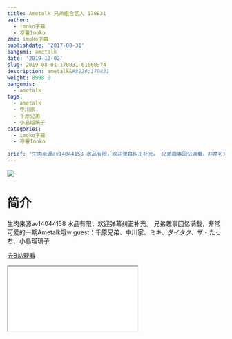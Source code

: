 ```yaml
---
title: Ametalk 兄弟组合艺人 170831
author:
  - imoko字幕
  - 凉薯Imoko
zmz: imoko字幕
publishdate: '2017-08-31'
bangumi: ametalk
date: '2019-10-02'
slug: 2019-08-01-170831-61660974
description: ametalk&#8226;170831
weight: 8998.0
bangumis:
  - ametalk
tags:
  - ametalk
  - 中川家
  - 千原兄弟
  - 小島瑠璃子
categories:
  - imoko字幕
  - 凉薯Imoko

brief: "生肉来源av14044158 水品有限，欢迎弹幕纠正补充。 兄弟趣事回忆满载，非常可爱的一期Ametalk哦w guest：千原兄弟、中川家、ミキ、ダイタク、ザ・たっち、小島瑠璃子"
---
```

![](https://raw.githubusercontent.com/tcgriffith/owaraisite/master/static/tmpimg/4066ed112b04fa03360306adab6ddeb6d958fbd1.jpg.480.jpg)
# 简介  
生肉来源av14044158
水品有限，欢迎弹幕纠正补充。
兄弟趣事回忆满载，非常可爱的一期Ametalk哦w
guest：千原兄弟、中川家、ミキ、ダイタク、ザ・たっち、小島瑠璃子  

[去B站观看](https://www.bilibili.com/video/av61660974/)
<div class ="resp-container"><iframe class="testiframe" src="//player.bilibili.com/player.html?aid=61660974"", scrolling="no", allowfullscreen="true" > </iframe></div> 
